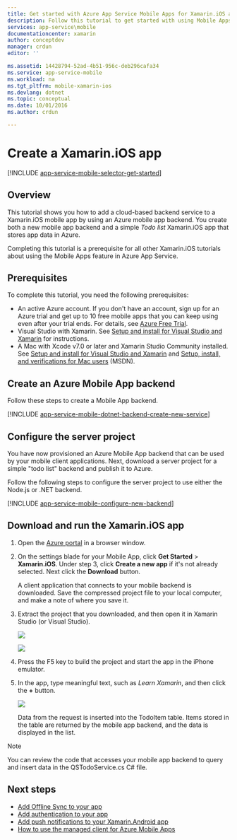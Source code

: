 ```yaml
---
title: Get started with Azure App Service Mobile Apps for Xamarin.iOS apps | Microsoft Docs
description: Follow this tutorial to get started with using Mobile Apps for Xamarin.iOS development.
services: app-service\mobile
documentationcenter: xamarin
author: conceptdev
manager: crdun
editor: ''

ms.assetid: 14428794-52ad-4b51-956c-deb296cafa34
ms.service: app-service-mobile
ms.workload: na
ms.tgt_pltfrm: mobile-xamarin-ios
ms.devlang: dotnet
ms.topic: conceptual
ms.date: 10/01/2016
ms.author: crdun

---
```

# Create a Xamarin.iOS app
[!INCLUDE [app-service-mobile-selector-get-started](../../includes/app-service-mobile-selector-get-started.md)]

## Overview
This tutorial shows you how to add a cloud-based backend service to a Xamarin.iOS mobile app by using an Azure mobile app backend.  You
create both a new mobile app backend and a simple *Todo list* Xamarin.iOS app that stores app data in Azure.

Completing this tutorial is a prerequisite for all other Xamarin.iOS tutorials about using the Mobile Apps feature in Azure App Service.

## Prerequisites
To complete this tutorial, you need the following prerequisites:

* An active Azure account. If you don't have an account, sign up for an Azure trial and get up to 10 free mobile apps that you
  can keep using even after your trial ends. For details, see [Azure Free Trial](https://azure.microsoft.com/pricing/free-trial/).
* Visual Studio with Xamarin. See [Setup and install for Visual Studio and Xamarin](/visualstudio/cross-platform/setup-and-install) for
  instructions.
* A Mac with Xcode v7.0 or later and Xamarin Studio Community installed. See
  [Setup and install for Visual Studio and Xamarin](/visualstudio/cross-platform/setup-and-install) and
  [Setup, install, and verifications for Mac users](/visualstudio/cross-platform/setup-install-and-verifications-for-mac-users) (MSDN).

## Create an Azure Mobile App backend
Follow these steps to create a Mobile App backend.

[!INCLUDE [app-service-mobile-dotnet-backend-create-new-service](../../includes/app-service-mobile-dotnet-backend-create-new-service.md)]

## Configure the server project
You have now provisioned an Azure Mobile App backend that can be used by your mobile client applications. Next, download a server
project for a simple "todo list" backend and publish it to Azure.

Follow the following steps to configure the server project to use either the Node.js or .NET backend.

[!INCLUDE [app-service-mobile-configure-new-backend](../../includes/app-service-mobile-configure-new-backend.md)]

## Download and run the Xamarin.iOS app
1. Open the [Azure portal] in a browser window.
2. On the settings blade for your Mobile App, click **Get Started** > **Xamarin.iOS**. Under step 3, click **Create a new app** if it's not
   already selected.  Next click the **Download** button.

      A client application that connects to your mobile backend is downloaded. Save the compressed project file to
    your local computer, and make a note of where you save it.
3. Extract the project that you downloaded, and then open it in Xamarin Studio (or Visual Studio).

    ![][9]

    ![][8]
4. Press the F5 key to build the project and start the app in the iPhone emulator.
5. In the app, type meaningful text, such as *Learn Xamarin*, and then click the **+** button.

    ![][10]

    Data from the request is inserted into the TodoItem table. Items stored in the table are returned by the mobile app backend, and the
    data is displayed in the list.

> [!NOTE]
> You can review the code that accesses your mobile app backend to query and insert data in the QSTodoService.cs C# file.
>
>

## Next steps
* [Add Offline Sync to your app](app-service-mobile-xamarin-ios-get-started-offline-data.md)
* [Add authentication to your app](app-service-mobile-xamarin-ios-get-started-users.md)
* [Add push notifications to your Xamarin.Android app](app-service-mobile-xamarin-ios-get-started-push.md)
* [How to use the managed client for Azure Mobile Apps](app-service-mobile-dotnet-how-to-use-client-library.md)

<!-- Anchors. -->
[Getting started with mobile app backends]:#getting-started
[Create a new mobile app backend]:#create-new-service
[Next Steps]:#next-steps

<!-- Images. -->
[6]: ./media/app-service-mobile-xamarin-ios-get-started/xamarin-ios-quickstart.png
[8]: ./media/app-service-mobile-xamarin-ios-get-started/mobile-xamarin-project-ios-vs.png
[9]: ./media/app-service-mobile-xamarin-ios-get-started/mobile-xamarin-project-ios-xs.png
[10]: ./media/app-service-mobile-xamarin-ios-get-started/mobile-quickstart-startup-ios.png

<!-- URLs. -->
[Azure portal]: https://portal.azure.com/
